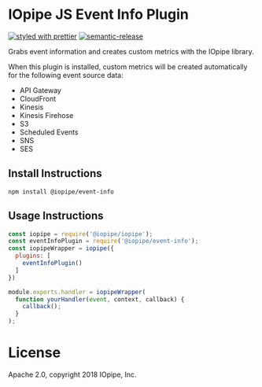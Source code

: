 # IOpipe JS Event Info Plugin

[![styled with prettier](https://img.shields.io/badge/styled_with-prettier-ff69b4.svg)](https://github.com/prettier/prettier)
[![semantic-release](https://img.shields.io/badge/%20%20%F0%9F%93%A6%F0%9F%9A%80-semantic--release-e10079.svg)](https://github.com/semantic-release/semantic-release)

Grabs event information and creates
custom metrics with the IOpipe library.

When this plugin is installed, custom metrics
will be created automatically for
the following event source data:

* API Gateway
* CloudFront
* Kinesis
* Kinesis Firehose
* S3
* Scheduled Events
* SNS
* SES

## Install Instructions

`npm install @iopipe/event-info`

## Usage Instructions

```js
const iopipe = require('@iopipe/iopipe');
const eventInfoPlugin = require('@iopipe/event-info');
const iopipeWrapper = iopipe({
  plugins: [
    eventInfoPlugin()
  ]
})

module.exports.handler = iopipeWrapper(
  function yourHandler(event, context, callback) {
    callback();
  }
);
```

# License

Apache 2.0, copyright 2018 IOpipe, Inc.
